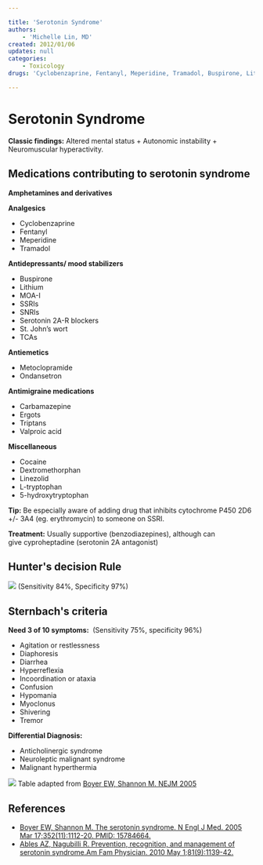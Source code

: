 ```yaml
---

title: 'Serotonin Syndrome'
authors:
    - 'Michelle Lin, MD'
created: 2012/01/06
updates: null
categories:
    - Toxicology
drugs: 'Cyclobenzaprine, Fentanyl, Meperidine, Tramadol, Buspirone, Lithium, Metoclopramide, Ondansetron, Carbamazepine, valproic acid, cocaine, Dextromethorphan, Linezolid, cyproheptadine'

---
```




# Serotonin Syndrome

**Classic findings:** Altered mental status + Autonomic instability + Neuromuscular hyperactivity.

## Medications contributing to serotonin syndrome

**Amphetamines and derivatives**

**Analgesics**
- <span class="drug">Cyclobenzaprine</span>
- <span class="drug">Fentanyl</span>
- <span class="drug">Meperidine</span>
- <span class="drug">Tramadol</span>

**Antidepressants/ mood stabilizers**
- <span class="drug">Buspirone</span>
- <span class="drug">Lithium</span>
- <span class="drug">MOA-I</span>
- <span class="drug">SSRIs</span>
- <span class="drug">SNRIs&nbsp;</span>
- <span class="drug">Serotonin 2A-R blockers</span>
- <span class="drug">St. John’s wort</span>
- <span class="drug">TCAs</span>

**Antiemetics**
- <span class="drug">Metoclopramide&nbsp;</span>
- <span class="drug">Ondansetron</span>

**Antimigraine medications**
- <span class="drug">Carbamazepine&nbsp;</span>
- <span class="drug">Ergots&nbsp;</span>
- <span class="drug">Triptans</span>
- <span class="drug">Valproic acid</span>

**Miscellaneous**
- <span class="drug">Cocaine</span>
- <span class="drug">Dextromethorphan</span>
- <span class="drug">Linezolid</span>
- <span class="drug">L-tryptophan</span>
- <span class="drug">5-hydroxytryptophan</span>


**Tip:** Be especially aware of adding drug that inhibits cytochrome P450 2D6 +/- 3A4 (eg. erythromycin) to someone on SSRI.

**Treatment:** Usually supportive (benzodiazepines), although can give <span class="drug">cyproheptadine</span> (serotonin 2A antagonist) 

## Hunter's decision Rule 

![](https://d2p53dh3qxfm0x.cloudfront.net/uploads/img/1jx/5/m/21523591-1d05-5303-9a1a-da39bce14db8/640.png)
(Sensitivity 84%, Specificity 97%)

## Sternbach's criteria

**Need 3 of 10 symptoms:** 
(Sensitivity 75%, specificity 96%)

-   Agitation or restlessness
-   Diaphoresis
-   Diarrhea
-   Hyperreflexia
-   Incoordination or ataxia
-   Confusion
-   Hypomania
-   Myoclonus
-   Shivering
-   Tremor 

**Differential Diagnosis:**

-   Anticholinergic syndrome
-   Neuroleptic malignant syndrome
-   Malignant hyperthermia 

![](https://d2p53dh3qxfm0x.cloudfront.net/uploads/img/1jx/6/d/d76a6eeb-835b-53d8-a1b2-178095bcccc0/640.png)
Table adapted from [Boyer EW, Shannon M. NEJM 2005](http://www.ncbi.nlm.nih.gov/pubmed/15784664)

## References

-   [Boyer EW, Shannon M. The serotonin syndrome. N Engl J Med. 2005 Mar 17;352(11):1112-20. PMID: 15784664.](http://www.ncbi.nlm.nih.gov/pubmed/15784664)
-   [Ables AZ, Nagubilli R. Prevention, recognition, and management of serotonin syndrome.Am Fam Physician. 2010 May 1;81(9):1139-42.](http://www.ncbi.nlm.nih.gov/pubmed/?term=20433130)
